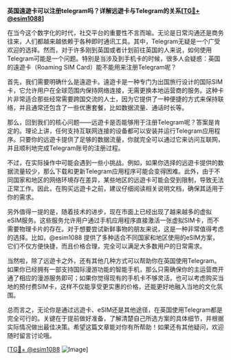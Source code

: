 **英国遠遊卡可以注册telegram吗？详解远遊卡与Telegram的关系[[TG💪+ @esim1088](https://t.me/s/esim1088)]**

在当今这个数字化的时代，社交平台的重要性不言而喻。无论是日常沟通还是商务往来，人们都越来越依赖于各种即时通讯工具。其中，Telegram无疑是一个广受欢迎的选择。然而，对于许多刚到英国或者计划前往英国的人来说，如何使用Telegram可能是一个问题。特别是当涉及到手机卡的时候，很多人会疑惑：英国的遠遊卡（Roaming SIM Card）能不能用来注册Telegram呢？

首先，我们需要明确什么是遠遊卡。遠遊卡是一种专门为出国旅行设计的国际SIM卡，它允许用户在全球范围内保持网络连接，无需更换本地运营商的服务。这种卡片非常适合那些经常需要跨国交流的人士，因为它提供了一种便捷的方式来保持联络，并且通常还包含了一些优惠套餐，比如数据流量、通话时长等。

那么，回到我们的核心问题——远遊卡是否能够用于注册Telegram呢？答案是肯定的。理论上讲，任何支持互联网连接的设备都可以安装并运行Telegram应用程序。只要你的远遊卡提供了足够的数据流量，你就完全可以通过它来访问互联网，并且顺利地完成Telegram账号的注册过程。

不过，在实际操作中可能会遇到一些小挑战。例如，如果你选择的远遊卡提供的数据流量较少，那么下载和更新Telegram应用程序可能会变得困难。此外，由于不同国家和地区的网络环境存在差异，某些地区的远遊卡可能会受到限制，导致无法正常工作。因此，在购买远遊卡之前，建议仔细阅读相关说明文档，确保其适用于你的需求。

另外值得一提的是，随着技术的进步，现在市面上已经出现了越来越多的虚拟eSIM服务。这些服务允许用户通过手机应用程序直接激活一张虚拟SIM卡，而不需要物理卡片的存在。对于想要尝试新鲜事物的朋友来说，这是一种非常值得考虑的选择。比如，@esim1088 提供了多种适合不同国家和地区使用的eSIM方案，它们不仅方便快捷，而且价格合理，完全可以满足大多数用户的日常需求。

当然啦，除了远遊卡之外，还有其他几种方式可以帮助你在英国使用Telegram。如果你已经拥有一部支持国际漫游功能的智能手机，那么只需确保你的主运营商开通了相应的漫游服务即可；如果你觉得现有的手机卡不够灵活，也可以考虑购买当地的预付费SIM卡，这样不仅能享受更实惠的价格，还能更好地融入当地的文化氛围。

总而言之，无论你是通过远遊卡、eSIM还是其他途径，在英国使用Telegram都是完全可行的。关键在于提前做好准备，了解清楚自己所选方案的具体细节，并根据实际情况做出最佳决策。希望这篇文章能对你有所帮助！如果还有其他疑问，欢迎随时留言讨论哦。

[[TG💪+ @esim1088](https://t.me/s/esim1088) ![Image](https://i.postimg.cc/4NQfJmqS/Snipaste-2025-05-13-00-14-12.png)]